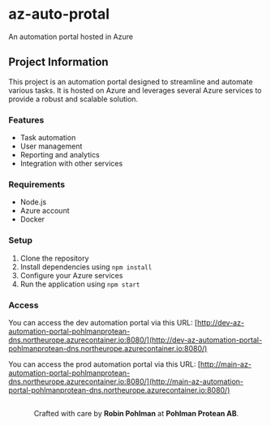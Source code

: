 # az-auto-protal
An automation portal hosted in Azure

## Project Information
This project is an automation portal designed to streamline and automate various tasks. It is hosted on Azure and leverages several Azure services to provide a robust and scalable solution.

### Features
- Task automation
- User management
- Reporting and analytics
- Integration with other services

### Requirements
- Node.js
- Azure account
- Docker

### Setup
1. Clone the repository
2. Install dependencies using `npm install`
3. Configure your Azure services
4. Run the application using `npm start`

### Access
You can access the dev automation portal via this URL:
[http://dev-az-automation-portal-pohlmanprotean-dns.northeurope.azurecontainer.io:8080/](http://dev-az-automation-portal-pohlmanprotean-dns.northeurope.azurecontainer.io:8080/)

You can access the prod automation portal via this URL:
[http://main-az-automation-portal-pohlmanprotean-dns.northeurope.azurecontainer.io:8080/](http://main-az-automation-portal-pohlmanprotean-dns.northeurope.azurecontainer.io:8080/)

##
<p align="center">
  Crafted with care by <strong>Robin Pohlman</strong> at <strong>Pohlman Protean AB</strong>.
</p>
